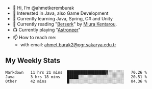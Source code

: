 - 👋 Hi, I’m @ahmetkeremburak
- 👀 Interested in Java, also Game Development
- 🌱 Currently learning Java, Spring, C# and Unity
- :book: Currently reading "[Berserk](https://en.wikipedia.org/wiki/Berserk_(manga))" by [Miura Kentarou](https://en.wikipedia.org/wiki/Kentaro_Miura).
- :tv: Currently playing "[Astroneer](https://en.wikipedia.org/wiki/Astroneer)"
- 📫 How to reach me:  
  - with email: ahmet.burak2@ogr.sakarya.edu.tr
<!---
- 💞️ I’m looking to collaborate on ...
--->

<!---
ahmetkeremburak/ahmetkeremburak is a ✨ special ✨ repository because its `README.md` (this file) appears on your GitHub profile.
You can click the Preview link to take a look at your changes.
--->
## My Weekly Stats
<!--START_SECTION:waka-->

```text
Markdown   11 hrs 21 mins  █████████████████▓░░░░░░░   70.26 %
Java       3 hrs 18 mins   █████░░░░░░░░░░░░░░░░░░░░   20.51 %
Other      42 mins         █░░░░░░░░░░░░░░░░░░░░░░░░   04.36 %
```

<!--END_SECTION:waka-->
